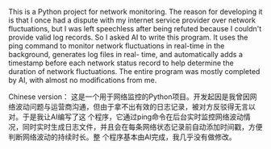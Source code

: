 This is a Python project for network monitoring. The reason for developing it is that I once had a dispute with my internet service provider
over network fluctuations, but I was left speechless after being refuted because I couldn't provide valid log records. So I asked AI to 
write this program. It uses the ping command to monitor network fluctuations in real-time in the background, generates log files in real-
time, and automatically adds a timestamp before each network status record to help determine the duration of network fluctuations. The 
entire program was mostly completed by AI, with almost no modifications from me.

Chinese version：
这是一个用于网络监控的Python项目。开发起因是我曾因网络波动问题与运营商沟通，但由于拿不出有效的日志记录，被对方反驳得无言以对。于是我让AI编写了这
个程序，它通过ping命令在后台实时监控网络波动情况，同时实时生成日志文件，并且会在每条网络状态记录前自动添加时间戳，方便判断网络波动的持续时长。整
个程序基本由AI完成，我几乎没有做修改。
